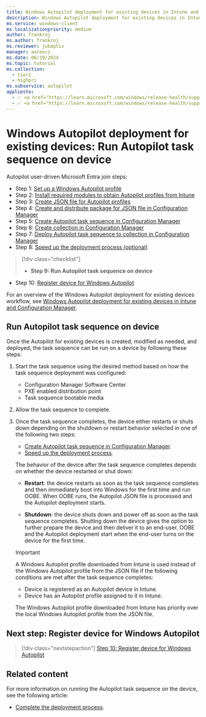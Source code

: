 ```yaml
---
title: Windows Autopilot deployment for existing devices in Intune and Configuration Manager - Step 9 of 10 - Run Autopilot task sequence on device
description: Windows Autopilot deployment for existing devices in Intune and Configuration Manager - Step 9 of 10 - Run Autopilot task sequence on device.
ms.service: windows-client
ms.localizationpriority: medium
author: frankroj
ms.author: frankroj
ms.reviewer: jubaptis
manager: aaroncz
ms.date: 06/19/2024
ms.topic: tutorial
ms.collection:
  - tier1
  - highpri
ms.subservice: autopilot
appliesto:
  - ✅ <a href="https://learn.microsoft.com/windows/release-health/supported-versions-windows-client" target="_blank">Windows 11</a>
  - ✅ <a href="https://learn.microsoft.com/windows/release-health/supported-versions-windows-client" target="_blank">Windows 10</a>
---
```


# Windows Autopilot deployment for existing devices: Run Autopilot task sequence on device

Autopilot user-driven Microsoft Entra join steps:

- Step 1: [Set up a Windows Autopilot profile](setup-autopilot-profile.md)
- Step 2: [Install required modules to obtain Autopilot profiles from Intune](install-modules.md)
- Step 3: [Create JSON file for Autopilot profiles](create-json-file.md)
- Step 4: [Create and distribute package for JSON file in Configuration Manager](create-json-package.md)
- Step 5: [Create Autopilot task sequence in Configuration Manager](create-autopilot-task-sequence.md)
- Step 6: [Create collection in Configuration Manager](create-collection.md)
- Step 7: [Deploy Autopilot task sequence to collection in Configuration Manager](deploy-autopilot-task-sequence.md)
- Step 8: [Speed up the deployment process (optional)](speed-up-deployment.md)

> [!div class="checklist"]
>
> - **Step 9: Run Autopilot task sequence on device**

- Step 10: [Register device for Windows Autopilot](register-device.md)

For an overview of the Windows Autopilot deployment for existing devices workflow, see [Windows Autopilot deployment for existing devices in Intune and Configuration Manager](existing-devices-workflow.md#workflow).

## Run Autopilot task sequence on device

Once the Autopilot for existing devices is created, modified as needed, and deployed, the task sequence can be run on a device by following these steps:

1. Start the task sequence using the desired method based on how the task sequence deployment was configured:

   - Configuration Manager Software Center
   - PXE enabled distribution point
   - Task sequence bootable media

1. Allow the task sequence to complete.

1. Once the task sequence completes, the device either restarts or shuts down depending on the shutdown or restart behavior selected in one of the following two steps:

   - [Create Autopilot task sequence in Configuration Manager](create-autopilot-task-sequence.md#modify-the-task-sequence-to-account-for-sysprep-command-line-configuration).
   - [Speed up the deployment process](run-autopilot-task-sequence.md).

    The behavior of the device after the task sequence completes depends on whether the device restarted or shut down:

   - **Restart**: the device restarts as soon as the task sequence completes and then immediately boot into Windows for the first time and run OOBE. When OOBE runs, the Autopilot JSON file is processed and the Autopilot deployment starts.

   - **Shutdown**: the device shuts down and power off  as soon as the task sequence completes. Shutting down the device gives the option to further prepare the device and then deliver it to an end-user. OOBE and the Autopilot deployment start when the end-user turns on the device for the first time.

    > [!IMPORTANT]
    >
    > A Windows Autopilot profile downloaded from Intune is used instead of the Windows Autopilot profile from the JSON file if the following conditions are met after the task sequence completes:
    >
    > - Device is registered as an Autopilot device in Intune.
    > - Device has an Autopilot profile assigned to it in Intune.
    >
    > The Windows Autopilot profile downloaded from Intune has priority over the local Windows Autopilot profile from the JSON file.

## Next step: Register device for Windows Autopilot

> [!div class="nextstepaction"]
> [Step 10: Register device for Windows Autopilot](register-device.md)

## Related content

For more information on running the Autopilot task sequence on the device, see the following article:

- [Complete the deployment process](../../existing-devices.md#complete-the-deployment-process).
